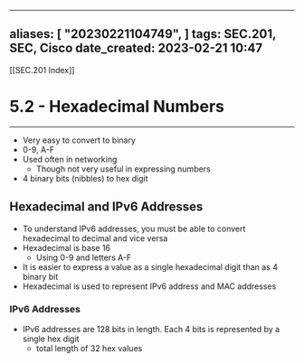 
---
aliases: [ "20230221104749",  ]
tags: SEC.201, SEC, Cisco
date_created: 2023-02-21 10:47
---
[[SEC.201 Index]]
# 5.2 - Hexadecimal Numbers
---
- Very easy to convert to binary
- 0-9, A-F
- Used often in networking
	- Though not very useful in expressing numbers
- 4 binary bits (nibbles) to hex digit

## Hexadecimal and IPv6 Addresses
- To understand IPv6 addresses, you must be able to convert hexadecimal to decimal and vice versa
- Hexadecimal is base 16
	- Using 0-9 and letters A-F
- It is easier to express a value as a single hexadecimal digit than as 4 binary bit
- Hexadecimal is used to represent IPv6 address and MAC addresses

### IPv6 Addresses
- IPv6 addresses are 128 bits in length. Each 4 bits is represented by a single hex digit
	- total length of 32 hex values
